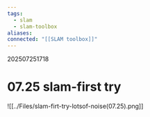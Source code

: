 ```yaml
---
tags:
  - slam
  - slam-toolbox
aliases: 
connected: "[[SLAM toolbox]]"
---
```

202507251718
# 07.25 slam-first try

![[../Files/slam-firt-try-lotsof-noise(07.25).png]]